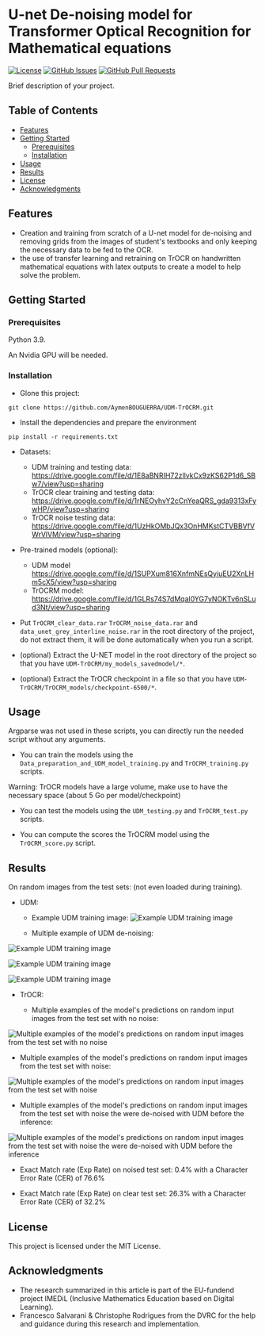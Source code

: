 # U-net De-noising model for Transformer Optical Recognition for Mathematical equations

[![License](https://img.shields.io/badge/license-MIT-blue.svg)](LICENSE)
[![GitHub Issues](https://img.shields.io/github/issues/AymenBOUGUERRA/UDM-TrOCRM)](https://github.com/AymenBOUGUERRA/UDM-TrOCRM/issues)
[![GitHub Pull Requests](https://img.shields.io/github/issues-pr/AymenBOUGUERRA/UDM-TrOCRM)](https://github.com/AymenBOUGUERRA/UDM-TrOCRM/pulls)

Brief description of your project.

## Table of Contents

- [Features](#features)
- [Getting Started](#getting-started)
  - [Prerequisites](#prerequisites)
  - [Installation](#installation)
- [Usage](#usage)
- [Results](#results)
- [License](#license)
- [Acknowledgments](#acknowledgments)

## Features

- Creation and training from scratch of a U-net model for de-noising and removing grids from the images of student's 
textbooks and only keeping the necessary data to be fed to the OCR.
- the use of transfer learning and retraining on TrOCR on handwritten mathematical equations with latex outputs to create
a model to help solve the problem.


## Getting Started

### Prerequisites

Python 3.9.

An Nvidia GPU will be needed.

### Installation

- Glone this project:

```git clone https://github.com/AymenBOUGUERRA/UDM-TrOCRM.git```

- Install the dependencies and prepare the environment

```pip install -r requirements.txt```


- Datasets:

  - UDM training and  testing data: https://drive.google.com/file/d/1E8aBNRIH72zllvkCx9zKS62P1d6_SBw7/view?usp=sharing 
  - TrOCR clear training and testing data: https://drive.google.com/file/d/1rNEOyhvY2cCnYeaQRS_gda9313xFywHP/view?usp=sharing
  - TrOCR noise testing data: https://drive.google.com/file/d/1UzHkOMbJQx3OnHMKstCTVBBVfVWrVlVM/view?usp=sharing


- Pre-trained models (optional):

  - UDM model https://drive.google.com/file/d/1SUPXum816XnfmNEsQyiuEU2XnLHm5cX5/view?usp=sharing
  - TrOCRM model: https://drive.google.com/file/d/1GLRs74S7dMqal0YG7yNOKTv6nSLud3Nt/view?usp=sharing



- Put ```TrOCRM_clear_data.rar``` ```TrOCRM_noise_data.rar``` and ```data_unet_grey_interline_noise.rar``` in the root
directory of the project, do not extract them, it will be done automatically when you run a script.


- (optional) Extract the U-NET model in the root directory of the project so that you have ```UDM-TrOCRM/my_models_savedmodel/*```.


- (optional) Extract the TrOCR checkpoint in a file so that you have ```UDM-TrOCRM/TrOCRM_models/checkpoint-6500/*```.


## Usage

Argparse was not used in these scripts, you can directly run the needed script without any arguments.

- You can train the models using the ```Data_preparation_and_UDM_model_training.py``` and ```TrOCRM_training.py``` scripts.

Warning: TrOCR models have a large volume, make use to have the necessary space (about 5 Go per model/checkpoint)


- You can test the models using the ```UDM_testing.py``` and ```TrOCRM_test.py``` scripts.


- You can compute the scores the TrOCRM model using the ```TrOCRM_score.py``` script.

## Results

On random images from the test sets: (not even loaded during training).
- UDM:
  - Example UDM training image:
  ![Example UDM training image](images_read_me/img1.png)

  - Multiple example of UDM de-noising:

![Example UDM training image](images_read_me/3.png)

![Example UDM training image](images_read_me/4.png)

![Example UDM training image](images_read_me/5.png)

- TrOCR:

  - Multiple examples of the model's predictions on random input images from the test set with no noise:

![Multiple examples of the model's predictions on random input images from the test set with no noise](images_read_me/7.png)

  - Multiple examples of the model's predictions on random input images from the test set with noise:

![Multiple examples of the model's predictions on random input images from the test set with noise](images_read_me/8.png)

  - Multiple examples of the model's predictions on random input images from the test set with noise the were de-noised
with UDM before the inference:

![Multiple examples of the model's predictions on random input images from the test set with noise the were de-noised
with UDM before the inference](images_read_me/9.png)


- Exact Match rate (Exp Rate) on noised test set: 0.4%  with a Character Error Rate (CER) of 76.6%


- Exact Match rate (Exp Rate) on clear test set: 26.3% with a Character Error Rate (CER) of 32.2%



## License

This project is licensed under the MIT License.

## Acknowledgments

- The research summarized in this article is part of the EU-fundend project IMEDiL (Inclusive Mathematics Education based on Digital Learning).
- Francesco Salvarani & Christophe Rodrigues from the DVRC for the help and guidance during this research and implementation.
